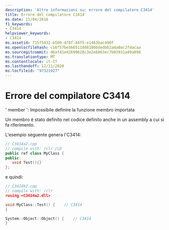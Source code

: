 ```yaml
---
description: 'Altre informazioni su: errore del compilatore C3414'
title: Errore del compilatore C3414
ms.date: 11/04/2016
f1_keywords:
- C3414
helpviewer_keywords:
- C3414
ms.assetid: 715f5432-b509-4f8f-84f5-e1463bac490f
ms.openlocfilehash: c16f57be5665110d8186bdedbb2ada0ac2fdacaa
ms.sourcegitcommit: d6af41e42699628c3e2e6063ec7b03931a49a098
ms.translationtype: MT
ms.contentlocale: it-IT
ms.lasthandoff: 12/11/2020
ms.locfileid: "97321927"
---
```

# <a name="compiler-error-c3414"></a>Errore del compilatore C3414

' member ': Impossibile definire la funzione membro importata

Un membro è stato definito nel codice definito anche in un assembly a cui si fa riferimento.

L'esempio seguente genera l'C3414:

```cpp
// C3414a2.cpp
// compile with: /clr /LD
public ref class MyClass {
public:
   void Test(){}
};
```

e quindi:

```cpp
// C3414b2.cpp
// compile with: /clr
#using <C3414a2.dll>

void MyClass::Test() {    // C3414
}

System::Object::Object() {    // C3414
}
```
